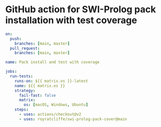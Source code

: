 # GitHub action for SWI-Prolog pack installation with test coverage

```yaml
on:
  push:
    branches: [main, master]
  pull_request:
    branches: [main, master]

name: Pack install and test with coverage

jobs:
  run-tests:
    runs-on: ${{ matrix.os }}-latest
    name: ${{ matrix.os }}
    strategy:
      fail-fast: false
      matrix:
        os: [macOS, Windows, Ubuntu]
    steps:
      - uses: actions/checkout@v2
      - uses: royratcliffe/swi-prolog-pack-cover@main
```
